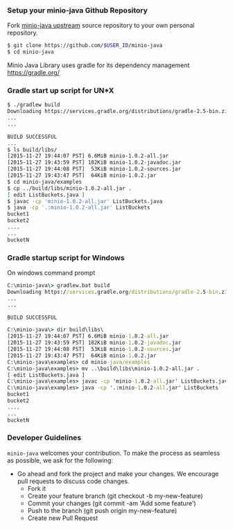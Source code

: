 ### Setup your minio-java Github Repository
Fork [minio-java upstream](https://github.com/minio/minio-java/fork) source repository to your own personal repository.
```sh
$ git clone https://github.com/$USER_ID/minio-java
$ cd minio-java
```

Minio Java Library uses gradle for its dependency management https://gradle.org/

### Gradle start up script for UN*X
```sh
$ ./gradlew build
Downloading https://services.gradle.org/distributions/gradle-2.5-bin.zip
...
...

BUILD SUCCESSFUL
...
$ ls build/libs/
[2015-11-27 19:44:07 PST] 6.6MiB minio-1.0.2-all.jar
[2015-11-27 19:43:59 PST] 182KiB minio-1.0.2-javadoc.jar
[2015-11-27 19:44:08 PST]  53KiB minio-1.0.2-sources.jar
[2015-11-27 19:43:47 PST]  64KiB minio-1.0.2.jar
$ cd minio-java/examples
$ cp ../build/libs/minio-1.0.2-all.jar .
[ edit ListBuckets.java ]
$ javac -cp 'minio-1.0.2-all.jar' ListBuckets.java
$ java -cp '.:minio-1.0.2-all.jar' ListBuckets
bucket1
bucket2
....
...
bucketN
```

### Gradle startup script for Windows

On windows command prompt

```bat
C:\minio-java\> gradlew.bat build
Downloading https://services.gradle.org/distributions/gradle-2.5-bin.zip
...
...

BUILD SUCCESSFUL

C:\minio-java\> dir build\libs\
[2015-11-27 19:44:07 PST] 6.6MiB minio-1.0.2-all.jar
[2015-11-27 19:43:59 PST] 182KiB minio-1.0.2-javadoc.jar
[2015-11-27 19:44:08 PST]  53KiB minio-1.0.2-sources.jar
[2015-11-27 19:43:47 PST]  64KiB minio-1.0.2.jar
C:\minio-java\examples> cd minio-java/examples
C:\minio-java\examples> mv ..\build\libs\minio-1.0.2-all.jar .
[ edit ListBuckets.java ]
C:\minio-java\examples> javac -cp 'minio-1.0.2-all.jar' ListBuckets.java
C:\minio-java\examples> java -cp '.:minio-1.0.2-all.jar' ListBuckets
bucket1
bucket2
....
...
bucketN
```

###  Developer Guidelines

``minio-java`` welcomes your contribution. To make the process as seamless as possible, we ask for the following:

* Go ahead and fork the project and make your changes. We encourage pull requests to discuss code changes.
    - Fork it
    - Create your feature branch (git checkout -b my-new-feature)
    - Commit your changes (git commit -am 'Add some feature')
    - Push to the branch (git push origin my-new-feature)
    - Create new Pull Request

